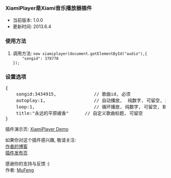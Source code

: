 ﻿<h3>XiamiPlayer是Xiami音乐播放器插件</h3>
<ul>
<li>当前版本: 1.0.0<br /></li>
<li>更新时间: 2013.6.4</li>
</ul>
<h3>使用方法</h3>
<ol>
<li>调用方法: <code>new xiamiplayer(document.getElementById("audio"),{
	"songid": 378778
});</code>
</li>
</ol>
<h3>设置选项</h3>
<div class="highlight">
<pre><span class="p">{</span>
    <span class="nx">songid</span><span class="o">:</span><span class="mf">3434915</span><span class="p">,</span>              <span class="c1">// 歌曲id, 必须</span>
    <span class="nx">autoplay</span><span class="o">:</span><span class="mi">1</span><span class="p">,</span>                  <span class="c1">// 自动播放,  纯数字, 可留空, 默认0</span>
    <span class="nx">loop</span><span class="o">:</span><span class="mi">1</span><span class="p">,</span>                      <span class="c1">// 循环播放, 纯数字, 可留空, 默认0</span>
    <span class="nx">title</span><span class="o">:</span><span class="mi">"永远的平原綾香"</span>      <span class="c1">// 自定义歌曲标题, 可留空</span>
<span class="p">}</span></pre>
</div>
<div>插件演示页: <a href="http://mufeng.me/xiamiplayer.html" target="_blank">XiamiPlayer Demo</a></div>
<p>如果你对这个插件感兴趣, 敬请关注:<br /><a href="http://mufeng.me">作者的博客</a><br /><a href="http://mufeng.me/xiamiplayer.html">插件发布页</a><br /></p>
<p>感谢你的支持与反馈 :)<br />作者: <a href="http://mufeng.me">MuFeng</a></p>